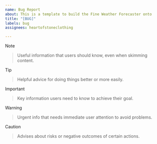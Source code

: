 ```yaml
---
name: Bug Report
about: This is a template to build the Fine Weather Forecaster onto
title: "[BUG]"
labels: bug
assignees: heartofstoneclothing

---
```


> [!NOTE]

> Useful information that users should know, even when skimming content.

> [!TIP]

> Helpful advice for doing things better or more easily.

> [!IMPORTANT]

> Key information users need to know to achieve their goal.

> [!WARNING]

> Urgent info that needs immediate user attention to avoid problems.

> [!CAUTION]

> Advises about risks or negative outcomes of certain actions.
